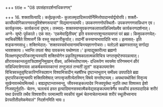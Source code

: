 +++
title = "08 उपसंहारदर्शनाधिकरणम्"

+++
16. शक्तावित्यादि। कर्तृप्रकृत्योः- कुलालमृदादिरूपयोर्निमित्तोपादानयोर्द्वयोरपि। शक्तौ- कार्योपयोगिकारणवस्तुविशेषणरूपायां" विद्यमानायामपि। उपकरणगणोपस्थितौ- उपकरणगणसन्निधान एव। कार्यकृत्त्वम्- कार्यकरत्वं दृष्टम्। तस्मात्- शक्तस्याप्युपकरणकलापसन्निधिमपेक्ष्यैव कार्यकरणदर्शनात्। अग्ने- सृष्टेः पूर्वकाले। एकं सत्- 'एकमेवाद्वितीयम्' इति वस्त्वन्तरशून्यतयावगतं परं ब्रह्म। किमुपकरणयेत्- स्वचिकीर्षिते विश्वसर्गे किं वस्तु सहकारीकुर्यात्। तदानीं कस्याप्यभावादिति भावः। इत्यसत्- इति शङ्कनमसाधु। शक्तिभेदात्- 'शक्तयस्सर्वभावानामचिन्त्यज्ञानगोचराः। यतोऽतो ब्रह्मणस्तास्तु सर्गाद्या भावशक्तयः। भवन्ति तपतां श्रेष्ठ पावकस्य यथोष्णता।' इत्याद्युक्तरीत्या ब्रह्मणो विलक्षणदृष्टपरिकरशून्यस्यापि शक्तियोगेन प्रकृतिपुरुषकालात्मकविचित्र जगतसृष्टेरुपपन्नत्वात्। क्षीरायस्कान्तलूतात्रिदशमुनिमुखान् वीक्ष्य, अस्मिंस्तोष्टव्यम्- दधिरूपेण स्वयमेव परिणममानं क्षीरं सन्निधिमात्रेणायस आकर्षकमयस्कान्तं तन्तुजालं तन्वतीं लूतां" सङ्कल्पमात्रेण विचित्रवस्तुसृष्टिकारिणस्त्रिदशान विश्वामित्रादीन् महर्षींश्च दृष्टान्तभूतान् समीक्ष्य उपपादिते ब्रह्म दृष्टपरिकरशून्यमपि शक्तिविशेषात् जगत्सृजतीत्येतस्मिन् विषये सन्तोष्टव्यम्। अयथायथोक्तिं विसृज्य सुखेनावस्थेयमित्यर्थः। बाह्यदृष्टान्तास्सन्तु, जीवस्सङ्कल्पादेव निजवपुर्यथा नुदति तथा विश्वरूप ईशो निजवपुर्नुदति- चेतनः, चलत्वयं हस्त इत्यादिमानसस्वात्मैकवेद्यसङ्कल्पमात्रेणैव स्वकीयं हस्तपादादिकं शरीरं यथा प्रेरयति तथैव विश्वशरीरः परमात्मापि स्वकीयं सूक्ष्मं चेतनाचेतनात्मकं शरीरं स्थूलीभवनाय प्रेरयतीतीदमेकमेवालं" निदर्शनमिति भावः॥
